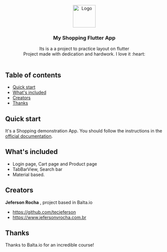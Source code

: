 <p align="center">
  <a href="https://flutter.io/">
    <img src="https://diegolaballos.com/files/images/flutter-icon.jpg" alt="Logo" width=72 height=72>
  </a>

  <h3 align="center">My Shopping Flutter App</h3>

  <p align="center">
    Its is a a project to practice layout on flutter
    <br>
    Project made with dedication and hardwork. I love it :heart:
    <br>
    <br>
  
  </p>
</p>

## Table of contents

- [Quick start](#quick-start)
- [What's included](#whats-included)
- [Creators](#creators)
- [Thanks](#thanks)


## Quick start

It's a Shopping demonstration App. You should follow the instructions in the [official documentation](https://flutter.io/docs/get-started/install).

## What's included

* Login page, Cart page and Product page
* TabBarView, Search bar
* Material based.


## Creators

**Jeferson Rocha** , project based in Balta.io

- <https://github.com/tecjeferson>
- <https://www.jefersonvrocha.com.br>


## Thanks

Thanks to Balta.io for an incredible course!



